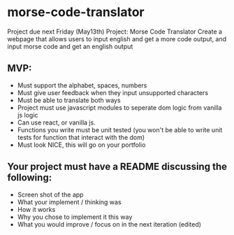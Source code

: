 # morse-code-translator

Project due next Friday (May13th)
Project: Morse Code Translator
Create a webpage that allows users to input english and get a more code output, and input morse code and get an english output

## MVP:
- Must support the alphabet, spaces, numbers
- Must give user feedback when they input unsupported characters
- Must be able to translate both ways
- Project must use javascript modules to seperate dom logic from vanilla js logic
- Can use react, or vanilla js.
- Functions you write must be unit tested (you won't be able to write unit tests for function that interact with the dom)
- Must look NICE, this will go on your portfolio

## Your project must have a README discussing the following:
- Screen shot of the app
- What your implement / thinking was
- How it works
- Why you chose to implement it this way
- What you would improve / focus on in the next iteration
(edited)